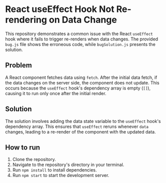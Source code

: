 # React useEffect Hook Not Re-rendering on Data Change

This repository demonstrates a common issue with the React `useEffect` hook where it fails to trigger re-renders when data changes.  The provided `bug.js` file shows the erroneous code, while `bugSolution.js` presents the solution.

## Problem

A React component fetches data using `fetch`. After the initial data fetch, if the data changes on the server side, the component does not update. This occurs because the `useEffect` hook's dependency array is empty (`[]`), causing it to run only once after the initial render.

## Solution

The solution involves adding the data state variable to the `useEffect` hook's dependency array. This ensures that `useEffect` reruns whenever `data` changes, leading to a re-render of the component with the updated data.

## How to run

1. Clone the repository.
2. Navigate to the repository's directory in your terminal.
3. Run `npm install` to install dependencies.
4. Run `npm start` to start the development server.
